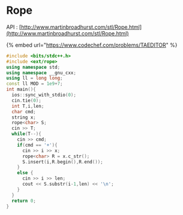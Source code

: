 # Rope

API : [http://www.martinbroadhurst.com/stl/Rope.html](http://www.martinbroadhurst.com/stl/Rope.html)

{% embed url="https://www.codechef.com/problems/TAEDITOR" %}

```cpp
#include <bits/stdc++.h>
#include <ext/rope>
using namespace std;
using namespace __gnu_cxx;
using ll = long long;
const ll MOD = 1e9+7;
int main(){
  ios::sync_with_stdio(0);
  cin.tie(0);
  int T,i,len;
  char cmd;
  string x;
  rope<char> S;
  cin >> T;
  while(T--){
    cin >> cmd;
    if(cmd == '+'){
      cin >> i >> x;
      rope<char> R = x.c_str();
      S.insert(i,R.begin(),R.end());
    }
    else {
      cin >> i >> len;
      cout << S.substr(i-1,len) << '\n';
    }
  }
  return 0;
}
```

